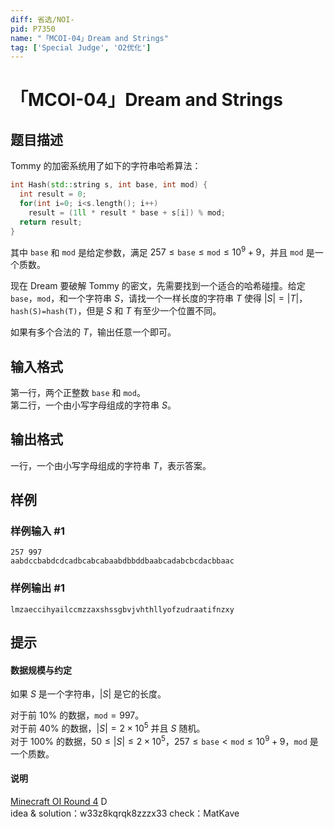 ```yaml
---
diff: 省选/NOI-
pid: P7350
name: "「MCOI-04」Dream and Strings"
tag: ['Special Judge', 'O2优化']
---
```

# 「MCOI-04」Dream and Strings
## 题目描述

Tommy 的加密系统用了如下的字符串哈希算法：

```cpp
int Hash(std::string s, int base, int mod) {
  int result = 0;
  for(int i=0; i<s.length(); i++)
    result = (1ll * result * base + s[i]) % mod;
  return result;
}
```

其中 $\texttt{base}$ 和 $\texttt{mod}$ 是给定参数，满足 $257\le\texttt{base}\le\texttt{mod}\le10^9+9$，并且 $\texttt{mod}$ 是一个质数。

现在 Dream 要破解 Tommy 的密文，先需要找到一个适合的哈希碰撞。给定 $\texttt{base}$，$\texttt{mod}$，和一个字符串 $S$，请找一个一样长度的字符串 $T$ 使得 $|S|=|T|$，$\texttt{hash(S)=hash(T)}$，但是 $S$ 和 $T$ 有至少一个位置不同。

如果有多个合法的 $T$，输出任意一个即可。
## 输入格式

第一行，两个正整数 $\texttt{base}$ 和 $\texttt{mod}$。  
第二行，一个由小写字母组成的字符串 $S$。
## 输出格式

一行，一个由小写字母组成的字符串 $T$，表示答案。
## 样例

### 样例输入 #1
```
257 997
aabdccbabdcdcadbcabcabaabdbbddbaabcadabcbcdacbbaac
```
### 样例输出 #1
```
lmzaeccihyailccmzzaxshssgbvjvhthllyofzudraatifnzxy
```
## 提示

#### 数据规模与约定

如果 $S$ 是一个字符串，$|S|$ 是它的长度。 

对于前 $10\%$ 的数据，$\texttt{mod}=997$。  
对于前 $40\%$ 的数据，$|S|=2\times10^5$ 并且 $S$ 随机。  
对于 $100\%$ 的数据，$50\le|S|\le2\times10^5$，$257\le\texttt{base}<\texttt{mod}\le10^9+9$，$\texttt{mod}$ 是一个质数。

#### 说明

[Minecraft OI Round 4](https://www.luogu.com.cn/contest/33344) D          
idea & solution：w33z8kqrqk8zzzx33 check：MatKave
